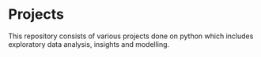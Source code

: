 # Projects
This repository consists of various projects done on python which includes exploratory data analysis, insights and modelling.
